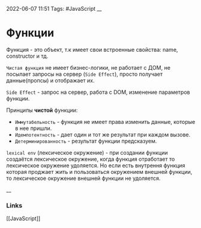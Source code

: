 2022-06-07 11:51
Tags: #JavaScript 
__
# Функции
Функция - это объект, т.к имеет свои встроенные свойства: name, constructor и тд.

`Чистая функция` не имеет бизнес-логики, не работает с ДОМ, не посылает запросы на сервер (`Side Effect`), просто получает данные(пропсы) и отображает их.

`Side Effect` - запрос на сервер, работа с DOM, изменение параметров функции.

Принципы **чистой** функции:  
-   `Иммутабельность` - функция не имеет права изменить данные, которые в нее пришли.
-   `Идемпотентность` - дает один и тот же результат при каждом вызове.
-   `Детерминированность` - результат функции предсказуем.

`lexical env` (лексическое окружение) - при создании функции создаётся лексическое окружение, когда функция отработает то лексическое окружение удоляется. Но если есть внутрення функция которая проджает жить и пользоваться окружением внешней функции, то лексическое окружение внешней функции не удоляется.


__
### Links
[[JavaScript]]